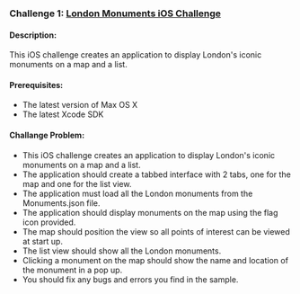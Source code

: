
### Challenge 1: [London Monuments iOS Challenge](../main/iOSLondonMapping-Swift)

#### Description:

This iOS challenge creates an application to display London's iconic monuments on a map and a list.

#### Prerequisites:

- The latest version of Max OS X
- The latest Xcode SDK

#### Challange Problem:

- This iOS challenge creates an application to display London's iconic monuments on a map and a list.
- The application should create a tabbed interface with 2 tabs, one for the map and one for the list view.
- The application must load all the London monuments from the Monuments.json file.
- The application should display monuments on the map using the flag icon provided.
- The map should position the view so all points of interest can be viewed at start up.
- The list view should show all the London monuments.
- Clicking a monument on the map should show the name and location of the monument in a pop up.
- You should fix any bugs and errors you find in the sample.
